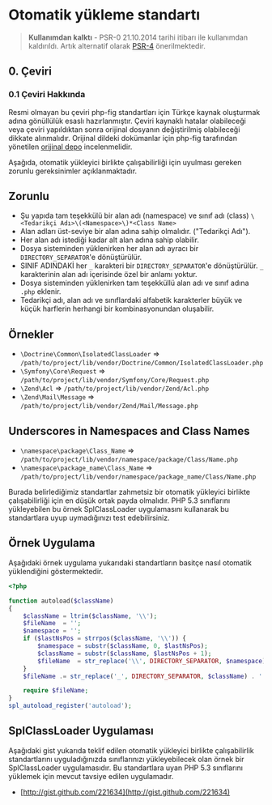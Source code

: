 Otomatik yükleme standartı
==========================

> **Kullanımdan kalktı** - PSR-0 21.10.2014 tarihi itibarı ile kullanımdan
kaldırıldı. Artık alternatif olarak [PSR-4] önerilmektedir.

[PSR-4]: https://www.php-fig.org/psr/psr-4/

## 0. Çeviri
### 0.1 Çeviri Hakkında
Resmi olmayan bu çeviri php-fig standartları için Türkçe kaynak oluşturmak adına
gönüllülük esaslı hazırlanmıştır. Çeviri kaynaklı hatalar olabileceği veya
çeviri yapıldıktan sonra orijinal dosyanın değiştirilmiş olabileceği dikkate
alınmalıdır. Orijinal dildeki dokümanlar için php-fig tarafından yönetilen
[orijinal depo][figstandards] incelenmelidir.

[figstandards]: https://github.com/php-fig/

Aşağıda, otomatik yükleyici birlikte çalışabilirliği için uyulması gereken
zorunlu gereksinimler açıklanmaktadır.

Zorunlu
-------

* Şu yapıda tam teşekkülü bir alan adı (namespace) ve sınıf adı (class) `\<Tedarikçi Adı>\(<Namespace>\)*<Class Name>`
* Alan adları üst-seviye bir alan adına sahip olmalıdır. ("Tedarikçi Adı").
* Her alan adı istediği kadar alt alan adına sahip olabilir.
* Dosya sisteminden yüklenirken her alan adı ayracı bir `DIRECTORY_SEPARATOR`'e
  dönüştürülür.
* SINIF ADINDAKİ her `_` karakteri bir `DIRECTORY_SEPARATOR`'e dönüştürülür.
  `_` karakterinin alan adı içerisinde özel bir anlamı yoktur.
* Dosya sisteminden yüklenirken tam teşekküllü alan adı ve sınıf adına `.php`
  eklenir.
* Tedarikçi adı, alan adı ve sınıflardaki alfabetik karakterler büyük ve küçük
  harflerin herhangi bir kombinasyonundan oluşabilir.

Örnekler
--------

* `\Doctrine\Common\IsolatedClassLoader` => `/path/to/project/lib/vendor/Doctrine/Common/IsolatedClassLoader.php`
* `\Symfony\Core\Request` => `/path/to/project/lib/vendor/Symfony/Core/Request.php`
* `\Zend\Acl` => `/path/to/project/lib/vendor/Zend/Acl.php`
* `\Zend\Mail\Message` => `/path/to/project/lib/vendor/Zend/Mail/Message.php`

Underscores in Namespaces and Class Names
-----------------------------------------

* `\namespace\package\Class_Name` => `/path/to/project/lib/vendor/namespace/package/Class/Name.php`
* `\namespace\package_name\Class_Name` => `/path/to/project/lib/vendor/namespace/package_name/Class/Name.php`


Burada belirlediğimiz standartlar zahmetsiz bir otomatik yükleyici birlikte
çalışabilirliği için en düşük ortak payda olmalıdır. PHP 5.3 sınıflarını
yükleyebilen bu örnek SplClassLoader uygulamasını kullanarak bu standartlara
uyup uymadığınızı test edebilirsiniz.

Örnek Uygulama
--------------

Aşağıdaki örnek uygulama yukarıdaki standartların basitçe nasıl otomatik
yüklendiğini göstermektedir.

```php
<?php

function autoload($className)
{
    $className = ltrim($className, '\\');
    $fileName  = '';
    $namespace = '';
    if ($lastNsPos = strrpos($className, '\\')) {
        $namespace = substr($className, 0, $lastNsPos);
        $className = substr($className, $lastNsPos + 1);
        $fileName  = str_replace('\\', DIRECTORY_SEPARATOR, $namespace) . DIRECTORY_SEPARATOR;
    }
    $fileName .= str_replace('_', DIRECTORY_SEPARATOR, $className) . '.php';

    require $fileName;
}
spl_autoload_register('autoload');
```

SplClassLoader Uygulaması
-------------------------

Aşağıdaki gist yukarıda teklif edilen otomatik yükleyici birlikte çalışabilirlik
standartlarını uyguladığınızda sınıflarınızı yükleyebilecek olan örnek bir
SplClassLoader uygulamasıdır. Bu standartlara uyan PHP 5.3 sınıflarını yüklemek
için mevcut tavsiye edilen uygulamadır.

* [http://gist.github.com/221634](http://gist.github.com/221634)

